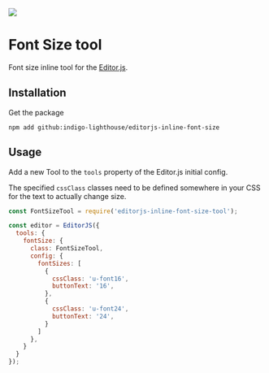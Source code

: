 ![](https://badgen.net/badge/Editor.js/v2.0/blue)

# Font Size tool

Font size inline tool for the [Editor.js](https://editorjs.io).

## Installation

Get the package

```shell
npm add github:indigo-lighthouse/editorjs-inline-font-size
```

## Usage

Add a new Tool to the `tools` property of the Editor.js initial config.

The specified `cssClass` classes need to be defined somewhere in your CSS for the text to actually change size.

```javascript
const FontSizeTool = require('editorjs-inline-font-size-tool');

const editor = EditorJS({
  tools: {
    fontSize: {
      class: FontSizeTool,
      config: {
        fontSizes: [
          {
            cssClass: 'u-font16',
            buttonText: '16',
          },
          {
            cssClass: 'u-font24',
            buttonText: '24',
          }
        ]
      },
    }
  }
});
```

